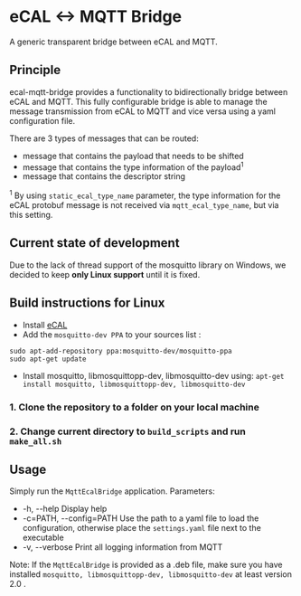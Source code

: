 


# eCAL <-> MQTT Bridge
A generic transparent bridge between eCAL and MQTT.


## Principle
ecal-mqtt-bridge provides a functionality to bidirectionally bridge between eCAL and MQTT. This fully configurable bridge is able to manage the message transmission from eCAL to MQTT and vice versa using a yaml configuration file. 

There are 3 types of messages that can be routed:
*  message that contains the payload that needs to be shifted
*  message that contains the type information of the payload<sup>1</sup>
*  message that contains the descriptor string  

<sup>1</sup> By using `static_ecal_type_name`  parameter, the type information for the eCAL protobuf message is not received via `mqtt_ecal_type_name`, but via this setting.

## Current state of development
Due to the lack of thread support of the mosquitto library on Windows, we decided to keep **only Linux support** until it is fixed.


## Build instructions for Linux
* Install [eCAL](https://eclipse-ecal.github.io/ecal/getting_started/setup.html)
* Add the `mosquitto-dev PPA`  to your sources list :
```
sudo apt-add-repository ppa:mosquitto-dev/mosquitto-ppa 
sudo apt-get update
```
* Install mosquitto, libmosquittopp-dev, libmosquitto-dev using:
`apt-get install mosquitto, libmosquittopp-dev, libmosquitto-dev`


### 1. Clone the repository to a folder on your local machine
### 2. Change current directory to  `build_scripts` and run `make_all.sh` 

## Usage
Simply run the `MqttEcalBridge` application.
Parameters:
* -h, --help   Display help
* -c=PATH, --config=PATH  Use the path to a yaml file to load the configuration, otherwise place the `settings.yaml` file next to the executable
* -v, --verbose  Print all logging information from MQTT

Note: If the `MqttEcalBridge` is provided as a .deb file, make sure you have installed `mosquitto, libmosquittopp-dev, libmosquitto-dev` at least version 2.0 .

